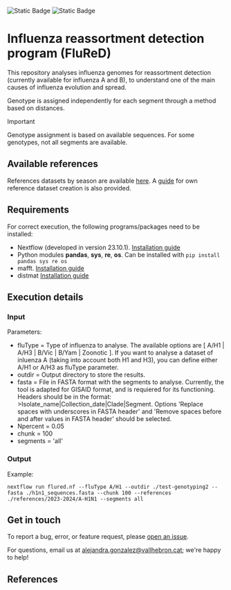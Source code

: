 ![Static Badge](https://img.shields.io/badge/Version-Pre--Release-blue)    ![Static Badge](https://img.shields.io/badge/License-GPL_V3-green)

# Influenza reassortment detection program (FluReD)

This repository analyses influenza genomes for reassortment detection (currently available for influenza A and B), to understand one of the main causes of influenza evolution and spread.

Genotype is assigned independently for each segment through a method based on distances.

> [!IMPORTANT]
> Genotype assignment is based on available sequences. For some genotypes, not all segments are available.



## Available references

References datasets by season are available [here](references). A [guide](references/README.md) for own reference dataset creation is also provided.

## Requirements

For correct execution, the following programs/packages need to be installed:
- Nextflow (developed in version 23.10.1). [Installation guide](https://www.nextflow.io/docs/latest/install.html)
- Python modules **pandas**, **sys**, **re**, **os**. Can be installed with `pip install pandas sys re os` 
- mafft. [Installation guide](https://mafft.cbrc.jp/alignment/software/source.html)
- distmat [Installation guide](http://emboss.open-bio.org/html/adm/index.html)

## Execution details

### Input

Parameters:
- fluType = Type of influenza to analyse. The available options are [ A/H1 | A/H3 | B/Vic | B/Yam | Zoonotic ]. If you want to analyse a dataset of inluenza A (taking into account both H1 and H3), you can define either A/H1 or A/H3 as fluType parameter.
- outdir = Output directory to store the results.
- fasta =  File in FASTA format with the segments to analyse. Currently, the tool is adapted for GISAID format, and is requiered for its functioning. Headers should be in the format: >Isolate_name|Collection_date|Clade|Segment. Options 'Replace spaces with underscores in FASTA header' and 'Remove spaces before and after values in FASTA header' should be selected.
- Npercent = 0.05
- chunk = 100
- segments = 'all'

### Output


Example:
```
nextflow run flured.nf --fluType A/H1 --outdir ./test-genotyping2 --fasta ./h1n1_sequences.fasta --chunk 100 --references ./references/2023-2024/A-H1N1 --segments all
```





## Get in touch

To report a bug, error, or feature request, please [open an issue](issues).

For questions, email us at alejandra.gonzalez@vallhebron.cat; we're happy to help!

## References

